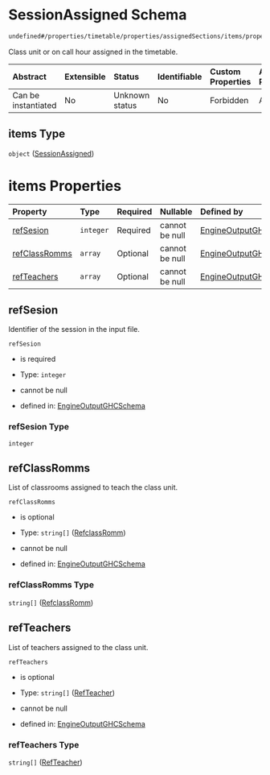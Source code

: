 # SessionAssigned Schema

```txt
undefined#/properties/timetable/properties/assignedSections/items/properties/sessionsAssigned/items
```

Class unit or on call hour assigned in the timetable.

| Abstract            | Extensible | Status         | Identifiable | Custom Properties | Additional Properties | Access Restrictions | Defined In                                                                                       |
| :------------------ | :--------- | :------------- | :----------- | :---------------- | :-------------------- | :------------------ | :----------------------------------------------------------------------------------------------- |
| Can be instantiated | No         | Unknown status | No           | Forbidden         | Allowed               | none                | [ghcEngineOutput.schema.json\*](../../../out/ghcEngineOutput.schema.json "open original schema") |

## items Type

`object` ([SessionAssigned](ghcengineoutput-properties-generatedjsontimetable-properties-assignedsections-assignedsection-properties-sessionsassigned-sessionassigned.md))

# items Properties

| Property                        | Type      | Required | Nullable       | Defined by                                                                                                                                                                                                                                                                                                                    |
| :------------------------------ | :-------- | :------- | :------------- | :---------------------------------------------------------------------------------------------------------------------------------------------------------------------------------------------------------------------------------------------------------------------------------------------------------------------------- |
| [refSesion](#refsesion)         | `integer` | Required | cannot be null | [EngineOutputGHCSchema](ghcengineoutput-properties-generatedjsontimetable-properties-assignedsections-assignedsection-properties-sessionsassigned-sessionassigned-properties-refsesion.md "undefined#/properties/timetable/properties/assignedSections/items/properties/sessionsAssigned/items/properties/refSesion")         |
| [refClassRomms](#refclassromms) | `array`   | Optional | cannot be null | [EngineOutputGHCSchema](ghcengineoutput-properties-generatedjsontimetable-properties-assignedsections-assignedsection-properties-sessionsassigned-sessionassigned-properties-refclassromms.md "undefined#/properties/timetable/properties/assignedSections/items/properties/sessionsAssigned/items/properties/refClassRomms") |
| [refTeachers](#refteachers)     | `array`   | Optional | cannot be null | [EngineOutputGHCSchema](ghcengineoutput-properties-generatedjsontimetable-properties-assignedsections-assignedsection-properties-sessionsassigned-sessionassigned-properties-refteachers.md "undefined#/properties/timetable/properties/assignedSections/items/properties/sessionsAssigned/items/properties/refTeachers")     |

## refSesion

Identifier of the session in the input file.

`refSesion`

*   is required

*   Type: `integer`

*   cannot be null

*   defined in: [EngineOutputGHCSchema](ghcengineoutput-properties-generatedjsontimetable-properties-assignedsections-assignedsection-properties-sessionsassigned-sessionassigned-properties-refsesion.md "undefined#/properties/timetable/properties/assignedSections/items/properties/sessionsAssigned/items/properties/refSesion")

### refSesion Type

`integer`

## refClassRomms

List of classrooms assigned to teach the class unit.

`refClassRomms`

*   is optional

*   Type: `string[]` ([RefclassRomm](ghcengineoutput-properties-generatedjsontimetable-properties-assignedsections-assignedsection-properties-sessionsassigned-sessionassigned-properties-refclassromms-refclassromm.md))

*   cannot be null

*   defined in: [EngineOutputGHCSchema](ghcengineoutput-properties-generatedjsontimetable-properties-assignedsections-assignedsection-properties-sessionsassigned-sessionassigned-properties-refclassromms.md "undefined#/properties/timetable/properties/assignedSections/items/properties/sessionsAssigned/items/properties/refClassRomms")

### refClassRomms Type

`string[]` ([RefclassRomm](ghcengineoutput-properties-generatedjsontimetable-properties-assignedsections-assignedsection-properties-sessionsassigned-sessionassigned-properties-refclassromms-refclassromm.md))

## refTeachers

List of teachers assigned to the class unit.

`refTeachers`

*   is optional

*   Type: `string[]` ([RefTeacher](ghcengineoutput-properties-generatedjsontimetable-properties-assignedsections-assignedsection-properties-sessionsassigned-sessionassigned-properties-refteachers-refteacher.md))

*   cannot be null

*   defined in: [EngineOutputGHCSchema](ghcengineoutput-properties-generatedjsontimetable-properties-assignedsections-assignedsection-properties-sessionsassigned-sessionassigned-properties-refteachers.md "undefined#/properties/timetable/properties/assignedSections/items/properties/sessionsAssigned/items/properties/refTeachers")

### refTeachers Type

`string[]` ([RefTeacher](ghcengineoutput-properties-generatedjsontimetable-properties-assignedsections-assignedsection-properties-sessionsassigned-sessionassigned-properties-refteachers-refteacher.md))
